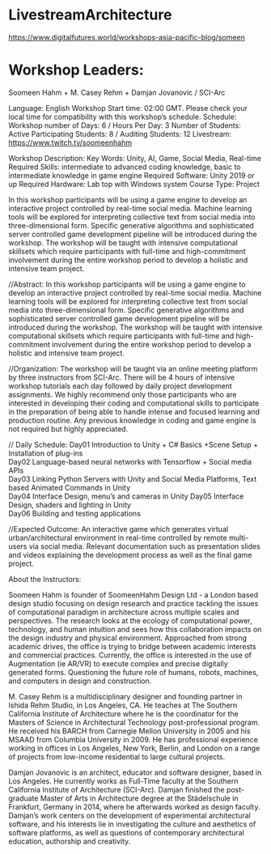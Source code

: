 # LivestreamArchitecture
https://www.digitalfutures.world/workshops-asia-pacific-blog/someen

# Workshop Leaders:  
Soomeen Hahm + M. Casey Rehm + Damjan Jovanovic / SCI-Arc

Language: English
Workshop Start time: 02:00 GMT. Please check your local time for compatibility with this workshop’s schedule.
Schedule:  Workshop  number of Days: 6  / Hours Per Day: 3
Number of Students: Active Participating Students: 8  /  Auditing Students: 12
Livestream: https://www.twitch.tv/soomeenhahm

Workshop Description:
Key Words: Unity, AI, Game, Social Media, Real-time
Required Skills: intermediate to advanced coding knowledge, basic to intermediate knowledge in game engine 
Required Software:  Unity 2019 or up
Required Hardware: Lab top with Windows system
Course Type: Project

In this workshop participants will be using a game engine to develop an interactive project controlled by real-time social media. Machine learning tools will be explored for interpreting collective text from social media into three-dimensional form. Specific generative algorithms and sophisticated server controlled game development pipeline will be introduced during the workshop. The workshop will be taught with intensive computational skillsets which require participants with full-time and high-commitment involvement during the entire workshop period to develop a holistic and intensive team project.

 //Abstract: In this workshop participants will be using a game engine to develop an interactive project controlled by real-time social media. Machine learning tools will be explored for interpreting collective text from social media into three-dimensional form. Specific generative algorithms and sophisticated server controlled game development pipeline will be introduced during the workshop. The workshop will be taught with intensive computational skillsets which require participants with full-time and high-commitment involvement during the entire workshop period to develop a holistic and intensive team project.    

 //Organization: The workshop will be taught via an online meeting platform by three instructors from SCI-Arc. There will be 4 hours of intensive workshop tutorials each day followed by daily project development assignments. We highly recommend only those participants who are interested in developing their coding and computational skills to participate in the preparation of being able to handle intense and focused learning and production routine. Any previous knowledge in coding and game engine is not required but highly appreciated.   

// Daily Schedule: 
Day01 Introduction to Unity + C# Basics +Scene Setup + Installation of plug-ins  
Day02 Language-based neural networks with Tensorflow + Social media APIs   
Day03 Linking Python Servers with Unity and Social Media Platforms, Text based Animated Commands in Unity  
Day04 Interface Design, menu’s and cameras in Unity 
Day05 Interface Design, shaders and lighting in Unity  
Day06 Building and testing applications 

//Expected Outcome: An interactive game which generates virtual urban/architectural environment in real-time controlled by remote multi-users via social media. Relevant documentation such as presentation slides and videos explaining the development process as well as the final game project.

About the Instructors:

Soomeen Hahm is founder of SoomeenHahm Design Ltd - a London based design studio focusing on design research and practice tackling the issues of computational paradigm in architecture across multiple scales and perspectives. The research looks at the ecology of computational power, technology, and human intuition and sees how this collaboration impacts on the design industry and physical environment. Approached from strong academic drives, the office is trying to bridge between academic interests and commercial practices. Currently, the office is interested in the use of Augmentation (ie AR/VR) to execute complex and precise digitally generated forms. Questioning the future role of humans, robots, machines, and computers in design and construction.

M. Casey Rehm is a multidisciplinary designer and founding partner in Ishida Rehm Studio, in Los Angeles, CA. He teaches at The Southern California Institute of Architecture where he is the coordinator for the Masters of Science in Architectural Technology post-professional program. He received his BARCH from Carnegie Mellon University in 2005 and his MSAAD from Columbia University in 2009.  He has professional experience working in offices in Los Angeles, New York, Berlin, and London on a range of projects from low-income residential to large cultural projects. 

Damjan Jovanovic is an architect, educator and software designer, based in Los Angeles. He currently works as Full-Time faculty at the Southern California Institute of Architecture (SCI-Arc). Damjan finished the post-graduate Master of Arts in Architecture degree at the Städelschule in Frankfurt, Germany in 2014, where he afterwards worked as design faculty. Damjan’s work centers on the development of experimental architectural software, and his interests lie in investigating the culture and aesthetics of software platforms, as well as questions of contemporary architectural education, authorship and creativity.
